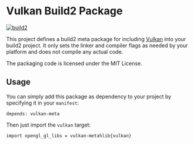 # Vulkan Build2 Package

[![build2](https://github.com/build2-packaging/vulkan-meta/actions/workflows/build2.yml/badge.svg)](https://github.com/build2-packaging/vulkan-meta/actions/workflows/build2.yml)

This project defines a build2 meta package for including [Vulkan](https://www.vulkan.org/) into your build2 project. It only sets the linker and compiler flags as needed by your platform and does not compile any actual code.

The packaging code is licensed under the MIT License.

## Usage

You can simply add this package as dependency to your project by specifying it in your `manifest`:

```
depends: vulkan-meta
```

Then just import the `vulkan` target:

```
import opengl_gl_libs = vulkan-meta%lib{vulkan}
```
